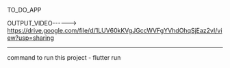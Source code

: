 TO_DO_APP

OUTPUT_VIDEO------> https://drive.google.com/file/d/1LUV60kKVgJGccWVFgYVhdOhqSjEaz2vI/view?usp=sharing 

-------------------------------------------------------------------------------------------------------------------
command to run this project - flutter run 
